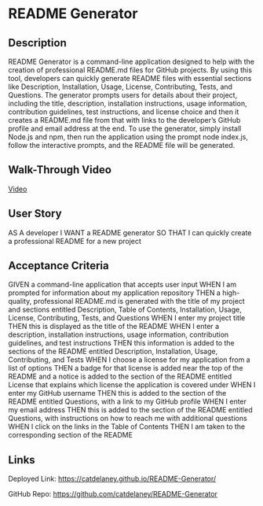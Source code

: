 # README Generator

## Description
README Generator is a command-line application designed to help with the creation of professional README.md files for GitHub projects. By using this tool, developers can quickly generate README files with essential sections like Description, Installation, Usage, License, Contributing, Tests, and Questions. The generator prompts users for details about their project, including the title, description, installation instructions, usage information, contribution guidelines, test instructions, and license choice and then it creates a README.md file from that with links to the developer’s GitHub profile and email address at the end. To use the generator, simply install Node.js and npm, then run the application using the prompt node index.js, follow the interactive prompts, and the README file will be generated.

## Walk-Through Video
[Video](https://www.loom.com/share/b2ccbbe1b6ed43f496e0812bb715c86b?sid=ddefe591-2b77-4a7d-b9ed-ae0ad4c0ffaf)

## User Story
AS A developer
I WANT a README generator
SO THAT I can quickly create a professional README for a new project

## Acceptance Criteria
GIVEN a command-line application that accepts user input
WHEN I am prompted for information about my application repository
THEN a high-quality, professional README.md is generated with the title of my project and sections entitled Description, Table of Contents, Installation, Usage, License, Contributing, Tests, and Questions
WHEN I enter my project title
THEN this is displayed as the title of the README
WHEN I enter a description, installation instructions, usage information, contribution guidelines, and test instructions
THEN this information is added to the sections of the README entitled Description, Installation, Usage, Contributing, and Tests
WHEN I choose a license for my application from a list of options
THEN a badge for that license is added near the top of the README and a notice is added to the section of the README entitled License that explains which license the application is covered under
WHEN I enter my GitHub username
THEN this is added to the section of the README entitled Questions, with a link to my GitHub profile
WHEN I enter my email address
THEN this is added to the section of the README entitled Questions, with instructions on how to reach me with additional questions
WHEN I click on the links in the Table of Contents
THEN I am taken to the corresponding section of the README

## Links
Deployed Link: https://catdelaney.github.io/README-Generator/

GitHub Repo: https://github.com/catdelaney/README-Generator